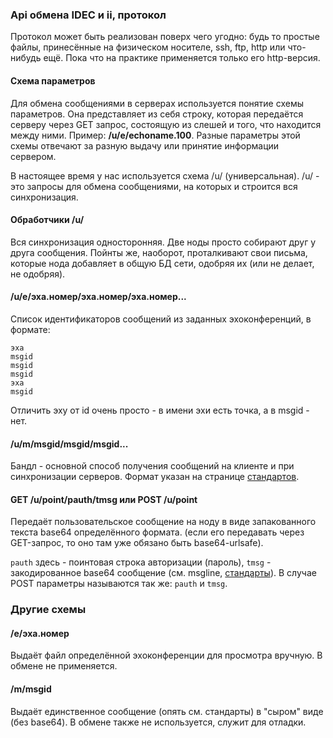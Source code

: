 ### Api обмена IDEC и ii, протокол

Протокол может быть реализован поверх чего угодно: будь то простые файлы, принесённые на физическом носителе, ssh, ftp, http или что-нибудь ещё. Пока что на практике применяется только его http-версия.

#### Схема параметров

Для обмена сообщениями в серверах используется понятие схемы параметров. Она представляет из себя строку, которая передаётся серверу через GET запрос, состоящую из слешей и того, что находится между ними. Пример: **/u/e/echoname.100**. Разные параметры этой схемы отвечают за разную выдачу или принятие информации сервером.

В настоящее время у нас используется схема /u/ (универсальная). /u/ - это запросы для обмена сообщениями, на которых и строится вся синхронизация.

#### Обработчики /u/

Вся синхронизация односторонняя. Две ноды просто собирают друг у друга сообщения. Пойнты же, наоборот, проталкивают свои письма, которые нода добавляет в общую БД сети, одобряя их (или не делает, не одобряя).

#### /u/e/эха.номер/эха.номер/эха.номер...

Список идентификаторов сообщений из заданных эхоконференций, в формате:

```
эха
msgid
msgid
msgid
эха
msgid
```

Отличить эху от id очень просто - в имени эхи есть точка, а в msgid - нет.

#### /u/m/msgid/msgid/msgid...

Бандл - основной способ получения сообщений на клиенте и при синхронизации серверов. Формат указан на странице [стандартов](standarts.md).

#### GET /u/point/pauth/tmsg или POST /u/point

Передаёт пользовательское сообщение на ноду в виде запакованного текста base64 определённого формата. (если его передавать через GET-запрос, то оно там уже обязано быть base64-urlsafe).

`pauth` здесь - поинтовая строка авторизации (пароль), `tmsg` - закодированное base64 сообщение (см. msgline, [стандарты](standarts.md)). В случае POST параметры называются так же: `pauth` и `tmsg`.

### Другие схемы
#### /e/эха.номер

Выдаёт файл определённой эхоконференции для просмотра вручную. В обмене не применяется.

#### /m/msgid

Выдаёт единственное сообщение (опять см. стандарты) в "сыром" виде (без base64). В обмене также не используется, служит для отладки.
